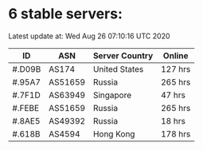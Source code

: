 # 6 stable servers:

Latest update at: Wed Aug 26 07:10:16 UTC 2020

| ID | ASN | Server Country | Online |
| -- | --- | -------------- | ------ |
| #.D09B | AS174 | United States | 127 hrs |
| #.95A7 | AS51659 | Russia | 265 hrs |
| #.7F1D | AS63949 | Singapore | 47 hrs |
| #.FEBE | AS51659 | Russia | 265 hrs |
| #.8AE5 | AS49392 | Russia | 18 hrs |
| #.618B | AS4594 | Hong Kong | 178 hrs |

